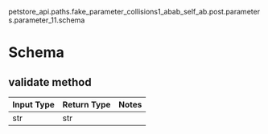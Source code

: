 petstore_api.paths.fake_parameter_collisions1_abab_self_ab.post.parameters.parameter_11.schema
# Schema

## validate method
Input Type | Return Type | Notes
------------ | ------------- | -------------
str | str |
